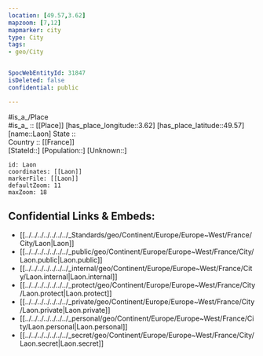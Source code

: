 ```yaml
---
location: [49.57,3.62] 
mapzoom: [7,12] 
mapmarker: city 
type: City
tags:
- geo/City


SpocWebEntityId: 31847
isDeleted: false
confidential: public

---
```

#is_a_/Place  
#is_a_ :: [[Place]] 
[has_place_longitude::3.62] 
[has_place_latitude::49.57] 
[name::Laon] 
State ::  
Country :: [[France]]  
[StateId::] 
[Population::] 
[Unknown::] 


```leaflet
id: Laon
coordinates: [[Laon]] 
markerFile: [[Laon]] 
defaultZoom: 11 
maxZoom: 18
```


## Confidential Links & Embeds: 
- [[../../../../../../../_Standards/geo/Continent/Europe/Europe~West/France/City/Laon|Laon]] 
- [[../../../../../../../_public/geo/Continent/Europe/Europe~West/France/City/Laon.public|Laon.public]] 
- [[../../../../../../../_internal/geo/Continent/Europe/Europe~West/France/City/Laon.internal|Laon.internal]] 
- [[../../../../../../../_protect/geo/Continent/Europe/Europe~West/France/City/Laon.protect|Laon.protect]] 
- [[../../../../../../../_private/geo/Continent/Europe/Europe~West/France/City/Laon.private|Laon.private]] 
- [[../../../../../../../_personal/geo/Continent/Europe/Europe~West/France/City/Laon.personal|Laon.personal]] 
- [[../../../../../../../_secret/geo/Continent/Europe/Europe~West/France/City/Laon.secret|Laon.secret]] 
